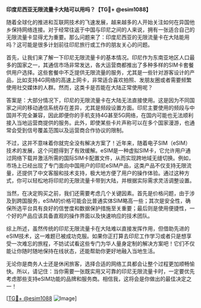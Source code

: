 **印度尼西亚无限流量卡大陆可以用吗？【TG💪+ @esim1088】**

随着全球化的推进和互联网技术的飞速发展，越来越多的人开始关注如何在异国他乡保持网络连接。对于经常往返于中国与印尼之间的人来说，拥有一张适合自己的无限流量卡显得尤为重要。那么问题来了：印度尼西亚的无限流量卡在大陆能用吗？这可能是很多计划前往印尼旅行或工作的朋友关心的问题。

首先，让我们来了解一下印尼无限流量卡的基本情况。印尼作为东南亚地区人口最多的国家之一，其通信市场非常发达，各大运营商都推出了多种多样的SIM卡套餐供用户选择。这些套餐中不乏提供无限流量的服务，尤其是一些针对游客设计的产品，比如支持4G网络的高速上网卡，非常适合喜欢拍照、发朋友圈或者需要频繁使用社交媒体的人群。然而，这类卡是否能在大陆正常使用呢？

答案是：大部分情况下，印尼的无限流量卡在大陆无法直接使用。这是因为不同国家之间的移动通信系统存在差异，尤其是频段设置方面。印尼主要使用的频段与中国并不完全兼容，因此即便你的手机支持4G甚至5G网络，在国内可能也无法顺利接入当地运营商提供的服务。此外，即使某些卡片声称可以在多个国家漫游，也通常会受到信号覆盖范围以及运营商合作协议的限制。

不过，这并不意味着你就完全没有解决方案了！近年来，随着电子SIM（eSIM）技术的发展，这个问题得到了有效缓解。eSIM是一种虚拟SIM卡，它允许用户通过网络下载并激活所需的国际SIM卡配置文件，从而实现跨地域无缝切换。例如，市场上已经出现了专门面向中国用户的印尼eSIM产品，这类产品不仅支持无限流量，还提供了中文客服和技术支持，极大地方便了用户的操作体验。通过这种方式，你可以轻松地将印尼的无限流量卡带到大陆，并根据实际需求灵活调整设置。

当然，在决定购买之前，我们还需要考虑几个关键因素。首先是价格问题，由于涉及到跨国服务，eSIM的价格可能会比普通实体SIM略高一些；其次是安全性，确保所选平台具有良好的信誉度和数据保护措施至关重要；最后则是使用便捷性，一个好的产品应该具备直观的操作界面以及快速响应的技术团队。

综上所述，虽然传统的印尼无限流量卡在大陆难以直接发挥作用，但借助先进的eSIM技术，这一难题已被成功克服。如果你正打算去印尼工作学习或者只是想享受一次难忘的旅程，不妨试试看这些专门为华人量身定制的解决方案吧！它们不仅能让你随时随地保持在线状态，还能帮助你更好地融入当地生活。

无论你是商务人士还是休闲旅客，选择合适的网络工具都会让整个过程更加顺畅愉快。所以，请记住：当你需要一张既实用又可靠的印尼无限流量卡时，一定要优先考虑那些支持eSIM功能的品牌和服务商。相信我，这将会是你做出的最佳决定之一！

[[TG💪+ @esim1088](https://t.me/s/esim1088) ![Image](https://i.postimg.cc/4NQfJmqS/Snipaste-2025-05-13-00-14-12.png)]